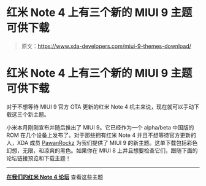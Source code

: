 # 红米 Note 4 上有三个新的 MIUI 9 主题可供下载

> 原文：<https://www.xda-developers.com/miui-9-themes-download/>

# 红米 Note 4 上有三个新的 MIUI 9 主题可供下载

对于不想等待 MIUI 9 官方 OTA 更新的红米 Note 4 机主来说，现在就可以手动下载这三个新主题。

小米本月刚刚宣布并随后推出了 MIUI 9。它已经作为一个 alpha/beta 中国版的 ROM 在几个设备上发布了。对于那些拥有红米 Note 4 并且不想等待官方更新的人，XDA 成员 [PawanRockz](https://forum.xda-developers.com/member.php?u=8105789) 为我们提供了 MIUI 9 的新主题。这单下载包括彩色幻想，无限，和凉爽的黑色。如果你在 MIUI 8 上并且想要检查它们，跟随下面的论坛链接预览和下载主题！

* * *

[**在我们的红米 Note 4 论坛**](https://forum.xda-developers.com/redmi-note-4/themes/miui-9-official-themes-download-miui-8-t3648670) 查看这些主题